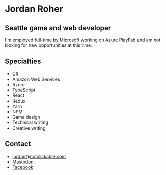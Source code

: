 # Jordan Roher
## Seattle game and web developer

I'm employed full-time by Microsoft working on Azure PlayFab and am not looking for new opportunities at this time.

## Specialties
- C#
- Amazon Web Services
- Azure
- TypeScript
- React
- Redux
- Yarn
- NPM
- Game design
- Technical writing
- Creative writing

## Contact

- [jordan@notclickable.com](mailto:jordan@notclickable.com)
- [Mastodon](https://notclickable.social/@jordan)
- [Facebook](https://facebook.com/jordanroher)
